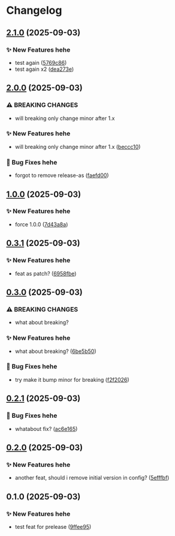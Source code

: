 # Changelog

## [2.1.0](https://github.com/PTPhongKMF/test-repo/compare/Test-prelease-v2.0.0...Test-prelease-v2.1.0) (2025-09-03)


### ✨ New Features hehe

* test again ([5769c86](https://github.com/PTPhongKMF/test-repo/commit/5769c865fc0df6af031694b9fa1690fd845b113c))
* test again x2 ([dea273e](https://github.com/PTPhongKMF/test-repo/commit/dea273ea5a7bedc1ed3d0aab110f57f5b9c92c45))

## [2.0.0](https://github.com/PTPhongKMF/test-repo/compare/Test-prelease-v1.0.0...Test-prelease-v2.0.0) (2025-09-03)


### ⚠ BREAKING CHANGES

* will breaking only change minor after 1.x

### ✨ New Features hehe

* will breaking only change minor after 1.x ([beccc10](https://github.com/PTPhongKMF/test-repo/commit/beccc10552817df9ceec1df90abc0f367196ff43))


### 🐛 Bug Fixes hehe

* forgot to remove release-as ([faefd00](https://github.com/PTPhongKMF/test-repo/commit/faefd00668579d61700ac2492eb7b8692a89effd))

## [1.0.0](https://github.com/PTPhongKMF/test-repo/compare/Test-prelease-v0.3.1...Test-prelease-v1.0.0) (2025-09-03)


### ✨ New Features hehe

* force 1.0.0 ([7d43a8a](https://github.com/PTPhongKMF/test-repo/commit/7d43a8af5292b14cae2929ff084d39bdd7d0a75b))

## [0.3.1](https://github.com/PTPhongKMF/test-repo/compare/Test-prelease-v0.3.0...Test-prelease-v0.3.1) (2025-09-03)


### ✨ New Features hehe

* feat as patch? ([6958fbe](https://github.com/PTPhongKMF/test-repo/commit/6958fbe3c036235dde4465a20b02abde6c9306f6))

## [0.3.0](https://github.com/PTPhongKMF/test-repo/compare/Test-prelease-v0.2.1...Test-prelease-v0.3.0) (2025-09-03)


### ⚠ BREAKING CHANGES

* what about breaking?

### ✨ New Features hehe

* what about breaking? ([6be5b50](https://github.com/PTPhongKMF/test-repo/commit/6be5b50e6e01dc17dc9bf74a3e6a7bc931edfa02))


### 🐛 Bug Fixes hehe

* try make it bump minor for breaking ([f2f2026](https://github.com/PTPhongKMF/test-repo/commit/f2f2026ca78321cbc6f8823d9867b143bdd9d8da))

## [0.2.1](https://github.com/PTPhongKMF/test-repo/compare/Test-prelease-v0.2.0...Test-prelease-v0.2.1) (2025-09-03)


### 🐛 Bug Fixes hehe

* whatabout fix? ([ac6e165](https://github.com/PTPhongKMF/test-repo/commit/ac6e16522fe374d596dfb4985da402f10a3640b6))

## [0.2.0](https://github.com/PTPhongKMF/test-repo/compare/Test-prelease-v0.1.0...Test-prelease-v0.2.0) (2025-09-03)


### ✨ New Features hehe

* another feat, should i remove initial version in config? ([5efffbf](https://github.com/PTPhongKMF/test-repo/commit/5efffbf81af3ed0ae5859e1f27bc1285e9373659))

## 0.1.0 (2025-09-03)


### ✨ New Features hehe

* test feat for prelease ([9ffee95](https://github.com/PTPhongKMF/test-repo/commit/9ffee95c4b6f287f4a218bf9271500b4bb7a4361))
